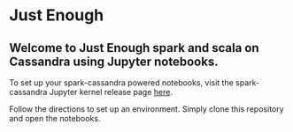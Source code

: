 # Just Enough 

## Welcome to Just Enough spark and scala on Cassandra using Jupyter notebooks.

To set up your spark-cassandra powered notebooks, visit the spark-cassandra Jupyter kernel release page [here](https://github.com/slowenthal/spark-kernel/releases).

Follow the directions to set up an environment.  Simply clone this repository and open the notebooks.



